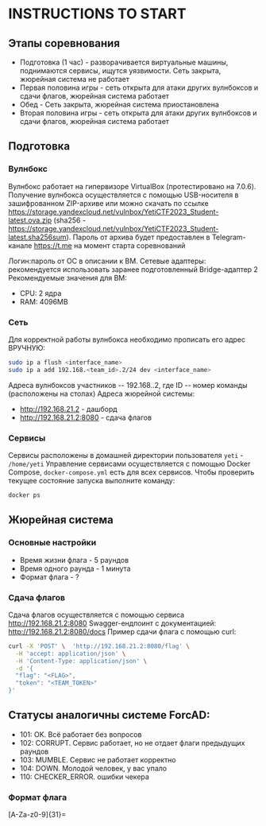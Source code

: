 # INSTRUCTIONS TO START

## Этапы соревнования
* Подготовка (1 час) - разворачивается виртуальные машины, поднимаются сервисы, ищутся уязвимости. Сеть закрыта, жюрейная система не работает
* Первая половина игры - сеть открыта для атаки других вулнбоксов и сдачи флагов, жюрейная система работает
* Обед - Сеть закрыта, жюрейная система приостановлена
* Вторая половина игры - сеть открыта для атаки других вулнбоксов и сдачи флагов, жюрейная система работает

## Подготовка
### Вулнбокс
Вулнбокс работает на гипервизоре VirtualBox (протестировано на 7.0.6).
Получение вулнбокса осуществляется с помощью USB-носителя в зашифрованном ZIP-архиве или можно скачать по ссылке https://storage.yandexcloud.net/vulnbox/YetiCTF2023_Student-latest.ova.zip (sha256 - https://storage.yandexcloud.net/vulnbox/YetiCTF2023_Student-latest.sha256sum).
Пароль от архива будет предоставлен в Telegram-канале https://t.me на момент старта соревнований

Логин:пароль от ОС в описании к ВМ.
Сетевые адаптеры: рекомендуется использовать заранее подготовленный Bridge-адаптер 2
Рекомендуемые значения для ВМ:
* CPU: 2 ядра
* RAM: 4096MB 


### Сеть
Для корректной работы вулнбокса необходимо прописать его адрес ВРУЧНУЮ:
```bash
sudo ip a flush <interface_name>
sudo ip a add 192.168.<team_id>.2/24 dev <interface_name>
```

Адреса вулнбоксов участников -- 192.168.<ID>.2, где ID -- номер команды (расположены на столах)
Адреса жюрейной системы:
* http://192.168.21.2 - дашборд
* http://192.168.21.2:8080 - сдача флагов

### Сервисы
Сервисы расположены в домашней директории пользователя `yeti` - `/home/yeti`
Управление сервисами осуществляется с помощью Docker Compose, `docker-compose.yml` есть для всех сервисов.
Чтобы проверить текущее состояние запуска выполните команду:
```bash
docker ps
```

## Жюрейная система
### Основные настройки
* Время жизни флага - 5 раундов
* Время одного раунда - 1 минута
* Формат флага - ?

### Сдача флагов
Сдача флагов осуществляется с помощью сервиса http://192.168.21.2:8080
Swagger-ендпоинт с документацией: http://192.168.21.2:8080/docs
Пример сдачи флага с помощью curl:
```bash
curl -X 'POST' \  'http://192.168.21.2:8080/flag' \
  -H 'accept: application/json' \
  -H 'Content-Type: application/json' \
  -d '{
  "flag": "<FLAG>",
  "token": "<TEAM_TOKEN>"
}'
```
## Статусы аналогичны системе ForcAD:
* 101: OK. Всё работает без вопросов
* 102: CORRUPT. Сервис работает, но не отдает флаги предыдущих раундов 
* 103: MUMBLE. Сервис не работает корректно
* 104: DOWN. Молодой человек, у вас упало
* 110: CHECKER_ERROR. ошибки чекера

### Формат флага
[A-Za-z0-9]{31}=
